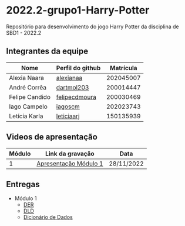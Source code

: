 # 2022.2-grupo1-Harry-Potter
Repositório para desenvolvimento do jogo Harry Potter da disciplina de SBD1 - 2022.2

## Integrantes da equipe

| Nome         | Perfil do github                                 | Matrícula|
|--------------|--------------------------------------------------|----------|
|Alexia Naara  | [alexianaa](https://github.com/alexianaa)        | 202045007|
|André Corrêa  | [dartmol203](https://github.com/dartmol203)      | 200014447|
|Felipe Candido| [felipecdmoura](https://github.com/felipecdmoura)| 200030469|
|Iago Campelo  | [iagoscm](https://github.com/iagoscm)            | 202023743|
|Letícia Karla | [leticiaarj](https://github.com/leticiaarj)      | 150135939|

## Videos de apresentação

| Módulo         | Link da gravação       | Data |
|----------------|------------------------|------|
| 1              | [Apresentação Módulo 1](https://unbbr.sharepoint.com/:v:/s/SBD1-20222/EejUfL9qXfpEsDy2qnnhH1YBqo5rGOxfywmj5EtrEw4qOQ) | 28/11/2022 |

## Entregas

- Módulo 1
  - [DER](Imagens/DER_HP.pdf)
  - [DLD](Imagens/DLD_HP.pdf)
  - [Dicionário de Dados](Dicionario_Dados.md)
